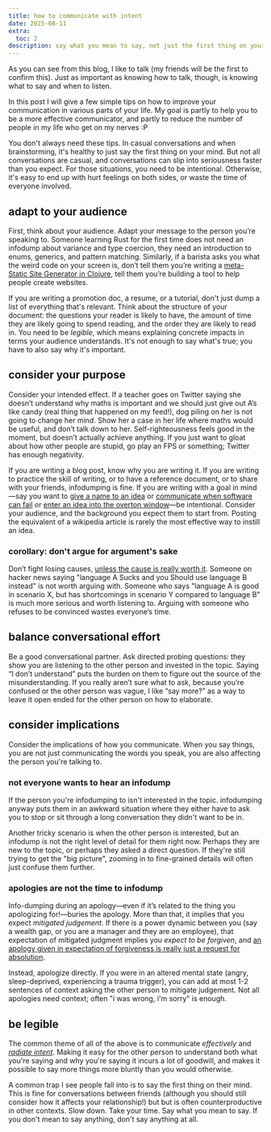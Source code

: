 ```yaml
---
title: how to communicate with intent
date: 2025-08-11
extra:
  toc: 2
description: say what you mean to say, not just the first thing on your mind
---
```

As you can see from this blog, I like to talk (my friends will be the first to confirm this). Just as important as knowing how to talk, though, is knowing what to say and when to listen.

In this post I will give a few simple tips on how to improve your communication in various parts of your life. My goal is partly to help you to be a more effective communicator, and partly to reduce the number of people in my life who get on my nerves :P

You don't always need these tips. In casual conversations and when brainstorming, it's healthy to just say the first thing on your mind. But not all conversations are casual, and conversations can slip into seriousness faster than you expect. For those situations, you need to be intentional. Otherwise, it's easy to end up with hurt feelings on both sides, or waste the time of everyone involved.
## adapt to your audience
First, think about your audience. Adapt your message to the person you’re speaking to. Someone learning Rust for the first time does not need an infodump about variance and type coercion, they need an introduction to enums, generics, and pattern matching. Similarly, if a barista asks you what the weird code on your screen is, don’t tell them you’re writing a [meta-Static Site Generator in Clojure][flower], tell them you’re building a tool to help people create websites.

If you are writing a promotion doc, a resume, or a tutorial, don't just dump a list of everything that's relevant. Think about the structure of your document: the questions your reader is likely to have, the amount of time they are likely going to spend reading, and the order they are likely to read in. You need to be _legible_, which means explaining concrete impacts in terms your audience understands. It's not enough to say what's true; you have to also say why it's important.

[flower]: https://codeberg.org/jyn514/flower/
## consider your purpose
Consider your intended effect. If a teacher goes on Twitter saying she doesn’t understand why maths is important and we should just give out A’s like candy (real thing that happened on my feed!), dog piling on her is not going to change her mind. Show her a case in her life where maths would be useful, and don’t talk down to her. Self-righteousness feels good in the moment, but doesn’t actually achieve anything. If you just want to gloat about how other people are stupid, go play an FPS or something; Twitter has enough negativity.

If you are writing a blog post, know why you are writing it. If you are writing to practice the skill of writing, or to have a reference document, or to share with your friends, infodumping is fine. If you are writing with a goal in mind—say you want to [give a name to an idea](https://www.joelonsoftware.com/2002/11/11/the-law-of-leaky-abstractions/) or [communicate when software can fail](https://devblogs.microsoft.com/oldnewthing/20250808-00/?p=111447) or [enter an idea into the overton window](https://jyn.dev/how-i-use-my-terminal/)—be intentional. Consider your audience, and the background you expect them to start from. Posting the equivalent of a wikipedia article is rarely the most effective way to instill an idea.
### corollary: don't argue for argument's sake
Don’t fight losing causes, [unless the cause is really worth it][ancillary-justice]. Someone on hacker news saying "language A Sucks and you Should use language B instead" is not worth arguing with. Someone who says "language A is good in scenario X, but has shortcomings in scenario Y compared to language B" is much more serious and worth listening to. Arguing with someone who refuses to be convinced wastes everyone’s time.

[ancillary-justice]: https://boardgamegeek.com/blog/5988/blogpost/76876/if-youre-going-to-do-something-that-crazy

## balance conversational effort
Be a good conversational partner. Ask directed probing questions: they show you are listening to the other person and invested in the topic. Saying “I don’t understand” puts the burden on them to figure out the source of the misunderstanding. If you really aren’t sure what to ask, because you’re confused or the other person was vague, I like “say more?” as a way to leave it open ended for the other person on how to elaborate.
## consider implications
Consider the implications of how you communicate. When you say things, you are not just communicating the words you speak, you are also affecting the person you're talking to.
### not everyone wants to hear an infodump
If the person you're infodumping to isn't interested in the topic. infodumping anyway puts them in an awkward situation where they either have to ask you to stop or sit through a long conversation they didn't want to be in.

Another tricky scenario is when the other person is interested, but an infodump is not the right level of detail for them right now. Perhaps they are new to the topic, or perhaps they asked a direct question. If they're still trying to get the "big picture", zooming in to fine-grained details will often just confuse them further.
### apologies are not the time to infodump
 Info-dumping during an apology—even if it’s related to the thing you apologizing for!—buries the apology. More than that, it implies that you expect *mitigated judgement*. If there is a power dynamic between you (say a wealth gap, or you are a manager and they are an employee), that expectation of mitigated judgment implies you *expect to be forgiven*, and [an apology given in expectation of forgiveness is really just a request for absolution](https://bsky.app/profile/did:plc:h2okxbr76w5522tailkxmidq/post/3lvrxmdvb3s2r).

Instead, apologize directly. If you were in an altered mental state (angry, sleep-deprived, experiencing a trauma trigger), you can add at most 1-2 sentences of context asking the other person to mitigate judgement. Not all apologies need context; often "i was wrong, i'm sorry" is enough.
## be legible
The common theme of all of the above is to communicate *effectively* and [*radiate intent*](https://medium.com/@ElizAyer/dont-ask-forgiveness-radiate-intent-d36fd22393a3). Making it easy for the other person to understand both what you're saying and why you're saying it incurs a lot of goodwill, and makes it possible to say more things more bluntly than you would otherwise.

A common trap I see people fall into is to say the first thing on their mind. This is fine for conversations between friends (although you should still consider how it affects your relationship!) but but is often counterproductive in other contexts. Slow down. Take your time. Say what you mean to say. If you don't mean to say anything, don't say anything at all.
